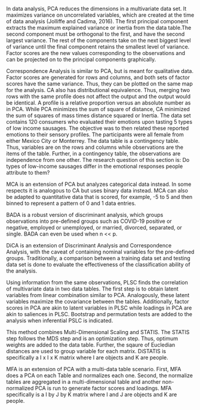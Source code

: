 In data analysis, PCA reduces the dimensions in a multivariate data set. It maximizes variance on uncorrelated variables, which are created at the time of data analysis (Jolliffe and Cadima, 2016). The first principal component extracts the maximum explained variance or inertia from the data table.The second component must be orthogonal to the first, and have the second largest variance. The rest of the components take on the next biggest level of variance until the final component retains the smallest level of variance. Factor scores are the new values corresponding to the observations and can be projected on to the principal components graphically.

Correspondence Analysis is similar to PCA, but is meant for qualitative data. Factor scores are generated for rows and columns, and both sets of factor scores have the same variance. Thus, they can be plotted on the same map for the analysis. CA also has distributional equivalence. Thus, merging two rows with the same profile does not affect the output and the output would be identical. A profile is a relative proportion versus an absolute number as in PCA. While PCA minimizes the sum of square of distance, CA minimized the sum of squares of mass times distance squared or Inertia.
The data set contains 120 consumers who evaluated their emotions upon tasting 5 types of low income sausages. The objective was to then related these reported emotions to their sensory profiles. The participants were all female from either Mexico City or Monterrey.
The data table is a contingency table. Thus, variables are on the rows and columns while observations are the items of the table. Further, in a contingency table, the observations are independence from one other.
The research question of this section is: Do types of low-income sausages differ in the emotional responses people attribute to them?

MCA is an extension of PCA but analyzes categorical data instead. In some respects it is analogous to CA but uses binary data instead. MCA can also be adapted to quantitative data that is scored, for example, -5 to 5 and then binned to represent a pattern of 0 and 1 data entries.

BADA is a robust version of discriminant analysis, which groups observations into pre-defined groups such as COVID-19 positive or negative, employed or unemployed, or married, divorced, separated, or single. BADA can even be used when n << p. 

DiCA is an extension of Discriminant Analysis and Correspondence Analysis, with the caveat of containing nominal variables for the pre-defined groups. Traditionally, a comparison between a training data set and testing data set is done to evaluate the effectiveness of the classification ability of the analysis.

Using information from the same observations, PLSC finds the correlation of multivariate data in two data tables. The first step is to obtain latent variables from linear combination similar to PCA. Analogously, these latent variables maximize the covariance between the tables. Additionally, factor scores in PCA are akin to latent variables in PLSC while loadings in PCA are akin to saliences in PLSC. Bootstrap and permutation tests are added to the analysis when inferential PSLC is indicated.

This method combines Multi-Dimensional Scaling and STATIS. The STATIS step follows the MDS step and is an optimization step. Thus, optimum weights are added to the data table. Further, the sqaure of Eucledian distances are used to group variable for each matrix. DiSTATIS is specifically a I x I x K matrix where I are objects and K are people.


MFA is an extension of PCA with a multi-data table scenario. First, MFA does a PCA on each Table and normalizes each one. Second, the normalize tables are aggregated in a multi-dimensional table and another non-normalized PCA is run to generate factor scores and loadings. MFA specifically is a I by J by K matrix where I and J are objects and K are people.
